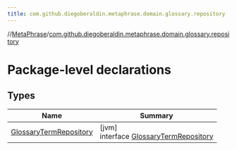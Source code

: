 ```yaml
---
title: com.github.diegoberaldin.metaphrase.domain.glossary.repository
---
```

//[MetaPhrase](../../index.html)/[com.github.diegoberaldin.metaphrase.domain.glossary.repository](index.html)



# Package-level declarations



## Types


| Name | Summary |
|---|---|
| [GlossaryTermRepository](-glossary-term-repository/index.html) | [jvm]<br>interface [GlossaryTermRepository](-glossary-term-repository/index.html) |

